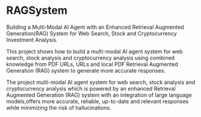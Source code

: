 # RAGSystem
Building a Multi-Modal AI Agent with an Enhanced Retrieval Augmented Generation(RAG) System for Web Search, Stock and Cryptocurrency Investment Analysis.

This project shows how to build a multi-modal AI agent system for web search, stock analysis and cryptocurrency analysis using combined knowledge from PDF URLs, URLs and local PDF Retrieval Augmented Generation (RAG) system to generate more accurate responses.

The project multi-modal AI agent system for web search, stock analysis and cryptocurrency analysis which is powered by an enhanced Retrieval Augmented Generation (RAG) system with an integration of large language models,offers more accurate, reliable, up-to-date and relevant responses while minimizing the risk of hallucinations.
